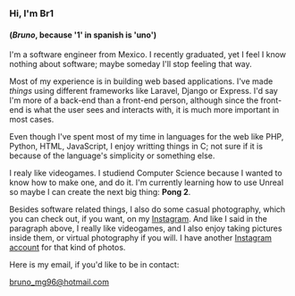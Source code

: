 ### Hi, I'm Br1
#### (_Bruno_, because '1' in spanish is 'uno')

I'm a software engineer from Mexico. I recently graduated, yet I feel I know nothing about software; maybe someday I'll stop feeling that way.

Most of my experience is in building web based applications. I've made _things_ using different frameworks like Laravel, Django or Express. I'd say I'm more of a back-end than a front-end person, although since the front-end is what the user sees and interacts with, it is much more important in most cases.

Even though I've spent most of my time in languages for the web like PHP, Python, HTML, JavaScript, I enjoy writting things in C; not sure if it is because of the language's simplicity or something else.

I realy like videogames. I studiend Computer Science because I wanted to know how to make one, and do it. I'm currently learning how to use Unreal so maybe I can create the next big thing: **Pong 2**.

Besides software related things, I also do some casual photography, which you can check out, if you want, on my [Instagram](https://www.instagram.com/br1.mg/). And like I said in the paragraph above, I really like videogames, and I also enjoy taking pictures inside them, or virtual photography if you will. I have another [Instagram account](https://www.instagram.com/br1.vp/) for that kind of photos.


Here is my email, if you'd like to be in contact:

bruno_mg96@hotmail.com


<!--
**Maglo22/Maglo22** is a ✨ _special_ ✨ repository because its `README.md` (this file) appears on your GitHub profile.

Here are some ideas to get you started:

- 🔭 I’m currently working on ...
- 🌱 I’m currently learning ...
- 👯 I’m looking to collaborate on ...
- 🤔 I’m looking for help with ...
- 💬 Ask me about ...
- 📫 How to reach me: ...
- 😄 Pronouns: ...
- ⚡ Fun fact: ...
-->
